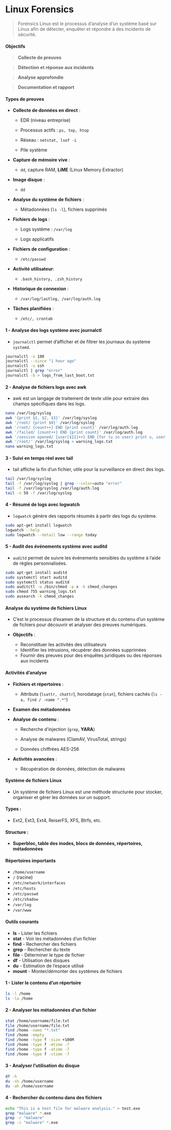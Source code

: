 # Linux Forensics

> Forensics Linux est le processus d’analyse d’un système basé sur Linux afin de détecter, enquêter et répondre à des incidents de sécurité.

#### Objectifs

> **Collecte de preuves**

> **Détection et réponse aux incidents**

> **Analyse approfondie**

> **Documentation et rapport**

#### Types de preuves

- **Collecte de données en direct** :

  - EDR (niveau entreprise)

  - Processus actifs : `ps, top, htop`

  - Réseau : `netstat, lsof -i`

  - Pile système

- **Capture de mémoire vive** :

  - `dd`, capture RAM, **LiME** (Linux Memory Extractor)

- **Image disque** :

  - `dd`

- **Analyse du système de fichiers** :

  - Métadonnées (`ls -l`), fichiers supprimés

- **Fichiers de logs** :

  - Logs système : `/var/log`

  - Logs applicatifs

- **Fichiers de configuration** :

  - `/etc/passwd`

- **Activité utilisateur**:

  - `.bash_history, .zsh_history`

- **Historique de connexion** :

  - `/var/log/lastlog, /var/log/auth.log`

- **Tâches planifiées** :

  - `/etc/, crontab`

#### 1 - Analyse des logs système avec journalctl

- `journalctl` permet d’afficher et de filtrer les journaux du système `systemd`.

```sh
journalctl -n 100
journalctl --since "1 hour ago"
journalctl -u ssh
journalctl | grep "error"
journalctl -b > logs_from_last_boot.txt
```

#### 2 - Analyse de fichiers logs avec awk

- awk est un langage de traitement de texte utile pour extraire des champs spécifiques dans les logs.

```sh
nano /var/log/syslog
awk '{print $1, $2, $3}' /var/log/syslog
awk '/root/ {print $0}' /var/log/syslog
awk '/root/ {count++} END {print count}' /var/log/auth.log
awk '/failed/ {count++} END {print count}' /var/log/auth.log
awk '/session opened/ {user[$11]++} END {for (u in user) print u, user[u]}' /var/log/auth.log
awk '/root/' /var/log/syslog > warning_logs.txt
nano warning_logs.txt
```

#### 3 - Suivi en temps réel avec tail

- tail affiche la fin d’un fichier, utile pour la surveillance en direct des logs.

```sh
tail /var/log/syslog
tail -f /var/log/syslog | grep --color=auto "error"
tail -f /var/log/syslog /var/log/auth.log
tail -n 50 -f /var/log/syslog
```

#### 4 - Résumé de logs avec logwatch

- `logwatch` génère des rapports résumés à partir des logs du système.

```sh
sudo apt-get install logwatch
logwatch --help
sudo logwatch --detail low --range today
```

#### 5 - Audit des événements système avec auditd

- `auditd` permet de suivre les événements sensibles du système à l’aide de règles personnalisées.

```sh
sudo apt-get install auditd
sudo systemctl start auditd
sudo systemctl status auditd
sudo auditctl -w /bin/chmod -p x -k chmod_changes
sudo chmod 755 warning_logs.txt
sudo ausearch -k chmod_changes
```

#### Analyse du système de fichiers Linux

- C’est le processus d’examen de la structure et du contenu d’un système de fichiers pour découvrir et analyser des preuves numériques.

- **Objectifs** :

  - Reconstituer les activités des utilisateurs
  - Identifier les intrusions, récupérer des données supprimées
  - Fournir des preuves pour des enquêtes juridiques ou des réponses aux incidents

#### Activités d’analyse

- **Fichiers et répertoires** :

  - Attributs (`lsattr, chattr`), horodatage (`stat`), fichiers cachés (`ls -a, find / -name ".*"`)

- **Examen des métadonnées**

- **Analyse de contenu** :

  - Recherche d’injection (`grep`, **YARA**)

  - Analyse de malwares (ClamAV, VirusTotal, strings)

  - Données chiffrées AES-256

- **Activités avancées** :

  - Récupération de données, détection de malwares

#### Système de fichiers Linux

- Un système de fichiers Linux est une méthode structurée pour stocker, organiser et gérer les données sur un support.

#### Types :

- Ext2, Ext3, Ext4, ReiserFS, XFS, Btrfs, etc.

#### Structure :

- **Superbloc, table des inodes, blocs de données, répertoires, métadonnées**

#### Répertoires importants

- `/home/username`
- `/` (racine)
- `/etc/network/interfaces`
- `/etc/hosts`
- `/etc/passwd`
- `/etc/shadow`
- `/var/log`
- `/var/www`

#### Outils courants

- **ls** - Lister les fichiers
- **stat** - Voir les métadonnées d’un fichier
- **find** - Rechercher des fichiers
- **grep** - Rechercher du texte
- **file** - Déterminer le type de fichier
- **df** - Utilisation des disques
- **du** - Estimation de l’espace utilisé
- **mount** - Monter/démonter des systèmes de fichiers

#### 1 - Lister le contenu d’un répertoire

```sh
ls -l /home
ls -la /home
```

#### 2 - Analyser les métadonnées d’un fichier

```sh
stat /home/username/file.txt
file /home/username/file.txt
find /home -name "*.txt"
find /home -empty
find /home -type f -size +100M
find /home -type f -mtime -7
find /home -type f -atime -7
find /home -type f -ctime -7
```

#### 3 - Analyser l’utilisation du disque

```sh
df -h
du -sh /home/username
du -ah /home/username
```

#### 4 - Rechercher du contenu dans des fichiers

```sh
echo "This is a test file for malware analysis." > test.exe
grep "malware" *.exe
grep -r "malware"
grep -c "malware" *.exe
```
